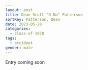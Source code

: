```yaml
---
layout: post
title: Dean Scott "D-No" Patterson
sortKey: Patterson, Dean
date: 2023-05-28
categories:
  - class-of-1978
tags:
  - accident
gender: male
---
```

E﻿ntry coming soon